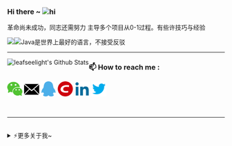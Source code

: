 ### Hi there ~ <img src="https://user-images.githubusercontent.com/1303154/88677602-1635ba80-d120-11ea-84d8-d263ba5fc3c0.gif" width="24px" alt="hi"/>

革命尚未成功，同志还需努力 主导多个项目从0-1过程。有些许技巧与经验

<img align="left" src="https://github-readme-stats.vercel.app/api/top-langs/?username=leafseelight" />


<img src="images/fun.gif" width = "400" height = "250" alt="Java是世界上最好的语言，不接受反驳" align=center />




---

<img align="left" alt="leafseelight's Github Stats" src="https://github-readme-stats.vercel.app/api?username=leafseelight&show_icons=true&hide_border=true" />


### :mailbox: How to reach me : 
[<img target="_blank" width = "35" height = "35" src="images/wechart.png"/>](https://github.com/leafseelight/leafseelight/blob/main/images/qrcord.png)
[<img target="_blank" width = "35" height = "35" src="https://github.com/leafseelight/leafseelight/blob/main/images/mail.png"/>](mailto:2277284164@qq.com)
<a href="tencent://AddContact/?fromId=45&fromSubId=1&subcmd=all&uin=2277284164&website=www.oicqzone.com"><img width = "35" height = "35" src="https://github.com/leafseelight/leafseelight/blob/master/images/qq.png"/></a>
[<img target="_blank" width = "35" height = "35" src="https://github.com/leafseelight/leafseelight/blob/main/images/csdn.png"/>](https://blog.csdn.net/jingleye)
[<img target="_blank" width = "35" height = "35" src="https://github.com/leafseelight/leafseelight/blob/main/images/linkedin.png"/>](https://www.linkedin.com/in/%E8%A7%81%E5%85%89-%E5%8F%B6-816578122/)
[<img target="_blank" width = "35" height = "35" src="https://github.com/leafseelight/leafseelight/blob/main/images/twitter.png"/>](https://twitter.com/xxx)



<br/>

---

<br/>

<details>
<summary>⚡️更多关于我~</summary>
<p align="center"><h3>nothing~</h3></p>
</details>


<!--
**leafseelight/leafseelight** is a ✨ _special_ ✨ repository because its `README.md` (this file) appears on your GitHub profile.

Here are some ideas to get you started:
[<img target="_blank" src="https://img.icons8.com/bubbles/50/000000/discord-logo.png"/>](https://discord.gg/3Ks7sMA)
- 🔭 I’m currently working on ...
- 🌱 I’m currently learning ...
- 👯 I’m looking to collaborate on ...
- 🤔 I’m looking for help with ...
- 💬 Ask me about ...
- 📫 How to reach me: ...
- 😄 Pronouns: ...
- ⚡ Fun fact: ...
-->

